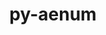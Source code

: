 ---
title: "py-aenum"
layout: cache
categories: [package, develop]
meta: {"compilers": ["none"], "num_specs": 40, "num_specs_by_stack": {"ml-darwin-aarch64-mps": 13, "ml-linux-aarch64-cpu": 14, "ml-linux-aarch64-cuda": 14, "ml-linux-x86_64-cpu": 13, "ml-linux-x86_64-cuda": 12, "root": 40}, "oss": ["sequoia", "ubuntu24.04"], "platforms": ["darwin", "linux"], "stacks": ["ml-darwin-aarch64-mps", "ml-linux-aarch64-cpu", "ml-linux-aarch64-cuda", "ml-linux-x86_64-cpu", "ml-linux-x86_64-cuda", "root"], "targets": ["aarch64", "x86_64_v3"], "versions": ["3.1.12"]}
spec_details: [{"compiler": "none", "hash": "2lvfi43v4o7gdjywgaxucy2lbjnrlwdr", "os": "ubuntu24.04", "platform": "linux", "size": "-", "stacks": ["ml-linux-x86_64-cpu", "ml-linux-x86_64-cuda", "root"], "target": "x86_64_v3", "variants": ["build_system=python_pip"], "versions": ["3.1.12"]}, {"compiler": "none", "hash": "2ydnlumace3rjb64nxw3ebvygclesr56", "os": "sequoia", "platform": "darwin", "size": "-", "stacks": ["ml-darwin-aarch64-mps", "root"], "target": "aarch64", "variants": ["build_system=python_pip"], "versions": ["3.1.12"]}, {"compiler": "none", "hash": "4vxqprk5k6clgyo4f56rpovsdjtxmxih", "os": "ubuntu24.04", "platform": "linux", "size": "-", "stacks": ["ml-linux-x86_64-cpu", "ml-linux-x86_64-cuda", "root"], "target": "x86_64_v3", "variants": ["build_system=python_pip"], "versions": ["3.1.12"]}, {"compiler": "none", "hash": "4xolx3gho6xjjzkofevh6ug77aj7boi7", "os": "ubuntu24.04", "platform": "linux", "size": "-", "stacks": ["ml-linux-x86_64-cpu", "root"], "target": "x86_64_v3", "variants": ["build_system=python_pip"], "versions": ["3.1.12"]}, {"compiler": "none", "hash": "4xxgco3yd365phben3plkjyot5oq7xle", "os": "ubuntu24.04", "platform": "linux", "size": "-", "stacks": ["ml-linux-aarch64-cpu", "ml-linux-aarch64-cuda", "root"], "target": "aarch64", "variants": ["build_system=python_pip"], "versions": ["3.1.12"]}, {"compiler": "none", "hash": "57j7oufcuoclwk5ymwj4jbk736pe6lal", "os": "ubuntu24.04", "platform": "linux", "size": "-", "stacks": ["ml-linux-aarch64-cpu", "ml-linux-aarch64-cuda", "root"], "target": "aarch64", "variants": ["build_system=python_pip"], "versions": ["3.1.12"]}, {"compiler": "none", "hash": "5dti55e6mqbwkz5s6faos4qonsbtuobp", "os": "ubuntu24.04", "platform": "linux", "size": "-", "stacks": ["ml-linux-x86_64-cpu", "ml-linux-x86_64-cuda", "root"], "target": "x86_64_v3", "variants": ["build_system=python_pip"], "versions": ["3.1.12"]}, {"compiler": "none", "hash": "5vetz5f7p2vrmm2byfet5xmr4z6ljtym", "os": "ubuntu24.04", "platform": "linux", "size": "-", "stacks": ["ml-linux-x86_64-cpu", "ml-linux-x86_64-cuda", "root"], "target": "x86_64_v3", "variants": ["build_system=python_pip"], "versions": ["3.1.12"]}, {"compiler": "none", "hash": "7k3ldi33rr4e72ewpibdgo3ueg6vsfar", "os": "ubuntu24.04", "platform": "linux", "size": "-", "stacks": ["ml-linux-x86_64-cpu", "ml-linux-x86_64-cuda", "root"], "target": "x86_64_v3", "variants": ["build_system=python_pip"], "versions": ["3.1.12"]}, {"compiler": "none", "hash": "ad7e54df2pmohyq4pnolp23tcfvl5fvy", "os": "ubuntu24.04", "platform": "linux", "size": "-", "stacks": ["ml-linux-x86_64-cpu", "ml-linux-x86_64-cuda", "root"], "target": "x86_64_v3", "variants": ["build_system=python_pip"], "versions": ["3.1.12"]}, {"compiler": "none", "hash": "apjsphdrxcdcy2uk4llptap6g4zd6ybe", "os": "ubuntu24.04", "platform": "linux", "size": "-", "stacks": ["ml-linux-aarch64-cpu", "ml-linux-aarch64-cuda", "root"], "target": "aarch64", "variants": ["build_system=python_pip"], "versions": ["3.1.12"]}, {"compiler": "none", "hash": "axgot2jhurpb2cjaec44gag3gfwmv57k", "os": "sequoia", "platform": "darwin", "size": "-", "stacks": ["ml-darwin-aarch64-mps", "root"], "target": "aarch64", "variants": ["build_system=python_pip"], "versions": ["3.1.12"]}, {"compiler": "none", "hash": "b7hxgh5p6wb7ikxhbtkpq6c3p62sbc5l", "os": "ubuntu24.04", "platform": "linux", "size": "-", "stacks": ["ml-linux-aarch64-cpu", "ml-linux-aarch64-cuda", "root"], "target": "aarch64", "variants": ["build_system=python_pip"], "versions": ["3.1.12"]}, {"compiler": "none", "hash": "dco7dfij4mycuqxsxnzfcj6pysycr3ab", "os": "ubuntu24.04", "platform": "linux", "size": "-", "stacks": ["ml-linux-aarch64-cpu", "ml-linux-aarch64-cuda", "root"], "target": "aarch64", "variants": ["build_system=python_pip"], "versions": ["3.1.12"]}, {"compiler": "none", "hash": "fhmuwdflfb6ktx2gqhpl23qp4zv5cp6i", "os": "ubuntu24.04", "platform": "linux", "size": "-", "stacks": ["ml-linux-aarch64-cpu", "ml-linux-aarch64-cuda", "root"], "target": "aarch64", "variants": ["build_system=python_pip"], "versions": ["3.1.12"]}, {"compiler": "none", "hash": "fhy3dkz75lrpkq24bqp3pxl74rngjn7k", "os": "sequoia", "platform": "darwin", "size": "-", "stacks": ["ml-darwin-aarch64-mps", "root"], "target": "aarch64", "variants": ["build_system=python_pip"], "versions": ["3.1.12"]}, {"compiler": "none", "hash": "fkf5k5a4tkqpf3jq5x3ifjhdbat4yzou", "os": "ubuntu24.04", "platform": "linux", "size": "-", "stacks": ["ml-linux-aarch64-cpu", "ml-linux-aarch64-cuda", "root"], "target": "aarch64", "variants": ["build_system=python_pip"], "versions": ["3.1.12"]}, {"compiler": "none", "hash": "hvgzkn2uyrqucl47u6kibmcuviledlkm", "os": "ubuntu24.04", "platform": "linux", "size": "-", "stacks": ["ml-linux-x86_64-cpu", "ml-linux-x86_64-cuda", "root"], "target": "x86_64_v3", "variants": ["build_system=python_pip"], "versions": ["3.1.12"]}, {"compiler": "none", "hash": "i42ysrid7u6jm3qohgvwuij7otdiekwa", "os": "sequoia", "platform": "darwin", "size": "-", "stacks": ["ml-darwin-aarch64-mps", "root"], "target": "aarch64", "variants": ["build_system=python_pip"], "versions": ["3.1.12"]}, {"compiler": "none", "hash": "jdaznwsgfhfn6ih5rusqeemprawpumgp", "os": "sequoia", "platform": "darwin", "size": "-", "stacks": ["ml-darwin-aarch64-mps", "root"], "target": "aarch64", "variants": ["build_system=python_pip"], "versions": ["3.1.12"]}, {"compiler": "none", "hash": "jsdqejxpeea6yfx2dv2qgegjs6eun4zd", "os": "sequoia", "platform": "darwin", "size": "-", "stacks": ["ml-darwin-aarch64-mps", "root"], "target": "aarch64", "variants": ["build_system=python_pip"], "versions": ["3.1.12"]}, {"compiler": "none", "hash": "lbqvvegvlpdwwd3teqx6gpshodt5qggm", "os": "sequoia", "platform": "darwin", "size": "-", "stacks": ["ml-darwin-aarch64-mps", "root"], "target": "aarch64", "variants": ["build_system=python_pip"], "versions": ["3.1.12"]}, {"compiler": "none", "hash": "mfghqxqo47twpjv5m3ygeqp44kmcsrop", "os": "sequoia", "platform": "darwin", "size": "-", "stacks": ["ml-darwin-aarch64-mps", "root"], "target": "aarch64", "variants": ["build_system=python_pip"], "versions": ["3.1.12"]}, {"compiler": "none", "hash": "mj52pjkakars5upozkhystytkosvnfoi", "os": "sequoia", "platform": "darwin", "size": "-", "stacks": ["ml-darwin-aarch64-mps", "root"], "target": "aarch64", "variants": ["build_system=python_pip"], "versions": ["3.1.12"]}, {"compiler": "none", "hash": "nrwuayqzcdnkeqlrpp4e5psxrt6vxgce", "os": "ubuntu24.04", "platform": "linux", "size": "-", "stacks": ["ml-linux-x86_64-cpu", "ml-linux-x86_64-cuda", "root"], "target": "x86_64_v3", "variants": ["build_system=python_pip"], "versions": ["3.1.12"]}, {"compiler": "none", "hash": "nt2eoicfddysaodc62ssoiskfnbirkid", "os": "sequoia", "platform": "darwin", "size": "-", "stacks": ["ml-darwin-aarch64-mps", "root"], "target": "aarch64", "variants": ["build_system=python_pip"], "versions": ["3.1.12"]}, {"compiler": "none", "hash": "nxk7mzvmt63amndkdlrkmvv6qaxrapla", "os": "ubuntu24.04", "platform": "linux", "size": "-", "stacks": ["ml-linux-x86_64-cpu", "ml-linux-x86_64-cuda", "root"], "target": "x86_64_v3", "variants": ["build_system=python_pip"], "versions": ["3.1.12"]}, {"compiler": "none", "hash": "onbv3svfhse2mb25hc2w4vgxjnde5arl", "os": "sequoia", "platform": "darwin", "size": "-", "stacks": ["ml-darwin-aarch64-mps", "root"], "target": "aarch64", "variants": ["build_system=python_pip"], "versions": ["3.1.12"]}, {"compiler": "none", "hash": "otnervg57akrbimrwphgzipcnv5w2sx7", "os": "ubuntu24.04", "platform": "linux", "size": "-", "stacks": ["ml-linux-x86_64-cpu", "ml-linux-x86_64-cuda", "root"], "target": "x86_64_v3", "variants": ["build_system=python_pip"], "versions": ["3.1.12"]}, {"compiler": "none", "hash": "qg5iaqvz5n4hojfwcgf2iyfscxjfnwjg", "os": "ubuntu24.04", "platform": "linux", "size": "-", "stacks": ["ml-linux-aarch64-cpu", "ml-linux-aarch64-cuda", "root"], "target": "aarch64", "variants": ["build_system=python_pip"], "versions": ["3.1.12"]}, {"compiler": "none", "hash": "qz7sn2uigjdsu2q36aloyw5t4cxgi2nt", "os": "ubuntu24.04", "platform": "linux", "size": "-", "stacks": ["ml-linux-aarch64-cpu", "ml-linux-aarch64-cuda", "root"], "target": "aarch64", "variants": ["build_system=python_pip"], "versions": ["3.1.12"]}, {"compiler": "none", "hash": "rm5xepwsz5iqcaik5pdobbhhcxkskcgt", "os": "ubuntu24.04", "platform": "linux", "size": "-", "stacks": ["ml-linux-aarch64-cpu", "ml-linux-aarch64-cuda", "root"], "target": "aarch64", "variants": ["build_system=python_pip"], "versions": ["3.1.12"]}, {"compiler": "none", "hash": "ryvjmhhb4uqekykez4b7gc5yrhopz7sw", "os": "ubuntu24.04", "platform": "linux", "size": "-", "stacks": ["ml-linux-aarch64-cpu", "ml-linux-aarch64-cuda", "root"], "target": "aarch64", "variants": ["build_system=python_pip"], "versions": ["3.1.12"]}, {"compiler": "none", "hash": "sd5y52dtnq6ia54vi5v5jdfxo7qbccnl", "os": "sequoia", "platform": "darwin", "size": "-", "stacks": ["ml-darwin-aarch64-mps", "root"], "target": "aarch64", "variants": ["build_system=python_pip"], "versions": ["3.1.12"]}, {"compiler": "none", "hash": "tmwqlrsfcbdsm6q4sqytjolk7zzmxgan", "os": "sequoia", "platform": "darwin", "size": "-", "stacks": ["ml-darwin-aarch64-mps", "root"], "target": "aarch64", "variants": ["build_system=python_pip"], "versions": ["3.1.12"]}, {"compiler": "none", "hash": "topxg6frngw3b27vxqzpyahyky274yce", "os": "ubuntu24.04", "platform": "linux", "size": "-", "stacks": ["ml-linux-x86_64-cpu", "ml-linux-x86_64-cuda", "root"], "target": "x86_64_v3", "variants": ["build_system=python_pip"], "versions": ["3.1.12"]}, {"compiler": "none", "hash": "vpzanga5ebvsznw4dbcp7p7bbuvtsoma", "os": "ubuntu24.04", "platform": "linux", "size": "-", "stacks": ["ml-linux-aarch64-cpu", "ml-linux-aarch64-cuda", "root"], "target": "aarch64", "variants": ["build_system=python_pip"], "versions": ["3.1.12"]}, {"compiler": "none", "hash": "ws3hbir7iemiowfz2r7d2libevjseusr", "os": "ubuntu24.04", "platform": "linux", "size": "-", "stacks": ["ml-linux-x86_64-cpu", "ml-linux-x86_64-cuda", "root"], "target": "x86_64_v3", "variants": ["build_system=python_pip"], "versions": ["3.1.12"]}, {"compiler": "none", "hash": "zfzt3hariqc2kf6lwhwhryn44qcir5c6", "os": "ubuntu24.04", "platform": "linux", "size": "-", "stacks": ["ml-linux-aarch64-cpu", "ml-linux-aarch64-cuda", "root"], "target": "aarch64", "variants": ["build_system=python_pip"], "versions": ["3.1.12"]}, {"compiler": "none", "hash": "zxy2etdrizznn2ri655m3ut6ppqie5t5", "os": "ubuntu24.04", "platform": "linux", "size": "-", "stacks": ["ml-linux-aarch64-cpu", "ml-linux-aarch64-cuda", "root"], "target": "aarch64", "variants": ["build_system=python_pip"], "versions": ["3.1.12"]}]
---